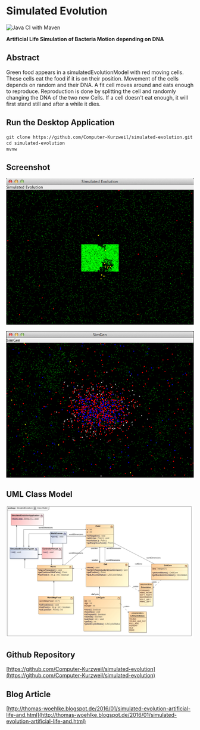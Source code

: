 Simulated Evolution
===================

![Java CI with Maven](https://github.com/Computer-Kurzweil/simulated-evolution/workflows/Java%20CI%20with%20Maven/badge.svg)

**Artificial Life Simulation of Bacteria Motion depending on DNA**

Abstract
--------

Green food appears in a simulatedEvolutionModel with red moving cells. These cells eat the food if it is on their position.
Movement of the cells depends on random and their DNA. A fit cell moves around and eats enough to reproduce.
Reproduction is done by splitting the cell and randomly changing the DNA of the two new Cells.
If a cell doesn't eat enough, it will first stand still and after a while it dies.


Run the Desktop Application
---------------------------

```
git clone https://github.com/Computer-Kurzweil/simulated-evolution.git
cd simulated-evolution
mvnw
```

Screenshot
----------

![Early Screen](src/main/resources/img/screen1.png)

![Later Screen](src/main/resources/img/screen2.png)


UML Class Model
---------------

![UML Class Model](src/main/resources/img/Class_Model.jpg)


Github Repository
-----------------
[https://github.com/Computer-Kurzweil/simulated-evolution](https://github.com/Computer-Kurzweil/simulated-evolution)

Blog Article 
------------
[http://thomas-woehlke.blogspot.de/2016/01/simulated-evolution-artificial-life-and.html](http://thomas-woehlke.blogspot.de/2016/01/simulated-evolution-artificial-life-and.html)

